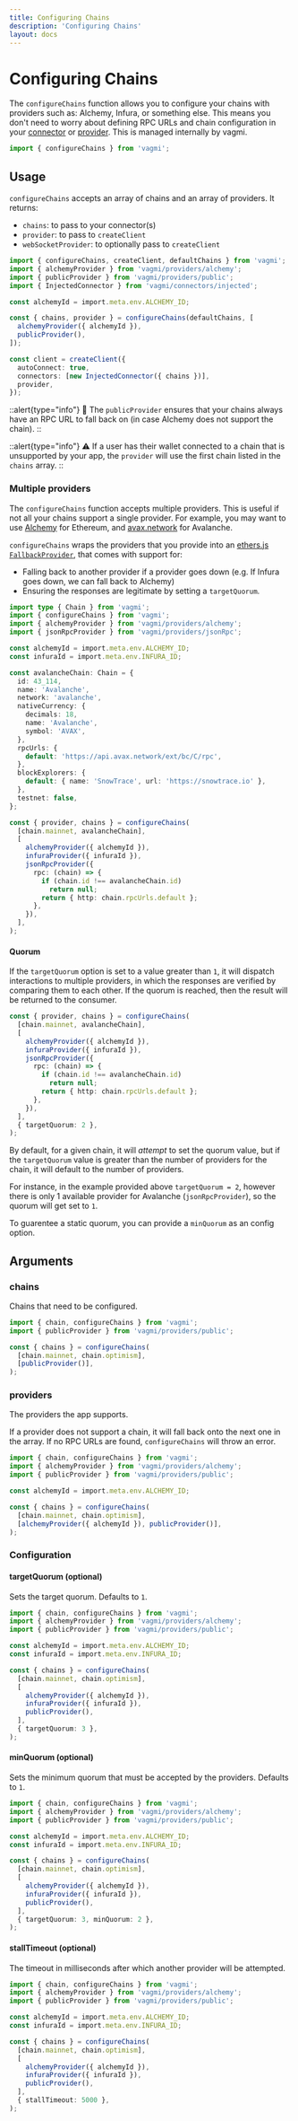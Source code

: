 ```yaml
---
title: Configuring Chains
description: 'Configuring Chains'
layout: docs
---
```


# Configuring Chains

The `configureChains` function allows you to configure your chains with providers such as: Alchemy, Infura, or something else. This means you don't need to worry about defining RPC URLs and chain configuration in your [connector](/docs/connectors/walletconnect#options) or [provider](/docs/client#provider-optional). This is managed internally by vagmi.

```ts
import { configureChains } from 'vagmi';
```

## Usage

`configureChains` accepts an array of chains and an array of providers. It returns:

- `chains`: to pass to your connector(s)
- `provider`: to pass to `createClient`
- `webSocketProvider`: to optionally pass to `createClient`

```ts
import { configureChains, createClient, defaultChains } from 'vagmi';
import { alchemyProvider } from 'vagmi/providers/alchemy';
import { publicProvider } from 'vagmi/providers/public';
import { InjectedConnector } from 'vagmi/connectors/injected';

const alchemyId = import.meta.env.ALCHEMY_ID;

const { chains, provider } = configureChains(defaultChains, [
  alchemyProvider({ alchemyId }),
  publicProvider(),
]);

const client = createClient({
  autoConnect: true,
  connectors: [new InjectedConnector({ chains })],
  provider,
});
```

::alert{type="info"}
🔗 The `publicProvider` ensures that your chains always have an RPC URL to fall back on (in case Alchemy does not support the chain).
::

::alert{type="info"}
⚠️ If a user has their wallet connected to a chain that is unsupported by your app, the `provider` will use the first chain listed in the `chains` array.
::

### Multiple providers

The `configureChains` function accepts multiple providers. This is useful if not all your chains support a single provider. For example, you may want to use [Alchemy](https://alchemy.com) for Ethereum, and [avax.network](https://avax.network) for Avalanche.

`configureChains` wraps the providers that you provide into an [ethers.js `FallbackProvider`](https://docs.ethers.io/v5/api/providers/other/#FallbackProvider), that comes with support for:

- Falling back to another provider if a provider goes down (e.g. If Infura goes down, we can fall back to Alchemy)
- Ensuring the responses are legitimate by setting a `targetQuorum`.

```ts
import type { Chain } from 'vagmi';
import { configureChains } from 'vagmi';
import { alchemyProvider } from 'vagmi/providers/alchemy';
import { jsonRpcProvider } from 'vagmi/providers/jsonRpc';

const alchemyId = import.meta.env.ALCHEMY_ID;
const infuraId = import.meta.env.INFURA_ID;

const avalancheChain: Chain = {
  id: 43_114,
  name: 'Avalanche',
  network: 'avalanche',
  nativeCurrency: {
    decimals: 18,
    name: 'Avalanche',
    symbol: 'AVAX',
  },
  rpcUrls: {
    default: 'https://api.avax.network/ext/bc/C/rpc',
  },
  blockExplorers: {
    default: { name: 'SnowTrace', url: 'https://snowtrace.io' },
  },
  testnet: false,
};

const { provider, chains } = configureChains(
  [chain.mainnet, avalancheChain],
  [
    alchemyProvider({ alchemyId }),
    infuraProvider({ infuraId }),
    jsonRpcProvider({
      rpc: (chain) => {
        if (chain.id !== avalancheChain.id)
          return null;
        return { http: chain.rpcUrls.default };
      },
    }),
  ],
);
```

#### Quorum

If the `targetQuorum` option is set to a value greater than `1`, it will dispatch interactions to multiple providers, in which the responses are verified by comparing them to each other. If the quorum is reached, then the result will be returned to the consumer.

```ts
const { provider, chains } = configureChains(
  [chain.mainnet, avalancheChain],
  [
    alchemyProvider({ alchemyId }),
    infuraProvider({ infuraId }),
    jsonRpcProvider({
      rpc: (chain) => {
        if (chain.id !== avalancheChain.id)
          return null;
        return { http: chain.rpcUrls.default };
      },
    }),
  ],
  { targetQuorum: 2 },
);
```

By default, for a given chain, it will _attempt_ to set the quorum value, but if the `targetQuorum` value is greater than the number of providers for the chain, it will default to the number of providers.

For instance, in the example provided above `targetQuorum = 2`, however there is only 1 available provider for Avalanche (`jsonRpcProvider`), so the quorum will get set to `1`.

To guarentee a static quorum, you can provide a `minQuorum` as an config option.

## Arguments

### chains

Chains that need to be configured.

```ts
import { chain, configureChains } from 'vagmi';
import { publicProvider } from 'vagmi/providers/public';

const { chains } = configureChains(
  [chain.mainnet, chain.optimism],
  [publicProvider()],
);
```

### providers

The providers the app supports.

If a provider does not support a chain, it will fall back onto the next one in the array. If no RPC URLs are found, `configureChains` will throw an error.

```ts
import { chain, configureChains } from 'vagmi';
import { alchemyProvider } from 'vagmi/providers/alchemy';
import { publicProvider } from 'vagmi/providers/public';

const alchemyId = import.meta.env.ALCHEMY_ID;

const { chains } = configureChains(
  [chain.mainnet, chain.optimism],
  [alchemyProvider({ alchemyId }), publicProvider()],
);
```

### Configuration

#### targetQuorum (optional)

Sets the target quorum. Defaults to `1`.

```ts
import { chain, configureChains } from 'vagmi';
import { alchemyProvider } from 'vagmi/providers/alchemy';
import { publicProvider } from 'vagmi/providers/public';

const alchemyId = import.meta.env.ALCHEMY_ID;
const infuraId = import.meta.env.INFURA_ID;

const { chains } = configureChains(
  [chain.mainnet, chain.optimism],
  [
    alchemyProvider({ alchemyId }),
    infuraProvider({ infuraId }),
    publicProvider(),
  ],
  { targetQuorum: 3 },
);
```

#### minQuorum (optional)

Sets the minimum quorum that must be accepted by the providers. Defaults to `1`.

```ts
import { chain, configureChains } from 'vagmi';
import { alchemyProvider } from 'vagmi/providers/alchemy';
import { publicProvider } from 'vagmi/providers/public';

const alchemyId = import.meta.env.ALCHEMY_ID;
const infuraId = import.meta.env.INFURA_ID;

const { chains } = configureChains(
  [chain.mainnet, chain.optimism],
  [
    alchemyProvider({ alchemyId }),
    infuraProvider({ infuraId }),
    publicProvider(),
  ],
  { targetQuorum: 3, minQuorum: 2 },
);
```

#### stallTimeout (optional)

The timeout in milliseconds after which another provider will be attempted.

```ts
import { chain, configureChains } from 'vagmi';
import { alchemyProvider } from 'vagmi/providers/alchemy';
import { publicProvider } from 'vagmi/providers/public';

const alchemyId = import.meta.env.ALCHEMY_ID;
const infuraId = import.meta.env.INFURA_ID;

const { chains } = configureChains(
  [chain.mainnet, chain.optimism],
  [
    alchemyProvider({ alchemyId }),
    infuraProvider({ infuraId }),
    publicProvider(),
  ],
  { stallTimeout: 5000 },
);
```
